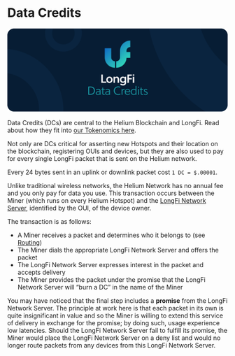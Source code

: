 # Data Credits

![](../.gitbook/assets/artboard-copy-24.jpg)

Data Credits \(DCs\) are central to the Helium Blockchain and LongFi. Read about how they fit into [our Tokenomics here](../blockchain/tokens.md).

Not only are DCs critical for asserting new Hotspots and their location on the blockchain, registering OUIs and devices, but they are also used to pay for every single LongFi packet that is sent on the Helium network.

Every 24 bytes sent in an uplink or downlink packet cost `1 DC = $.00001`.

Unlike traditional wireless networks, the Helium Network has no annual fee and you only pay for data you use. This transaction occurs between the Miner \(which runs on every Helium Hotspot\) and the [LongFi Network Server](longfi-network-server.md), identified by the OUI, of the device owner.

The transaction is as follows:

* A Miner receives a packet and determines who it belongs to \(see [Routing](longfi-routing.md)\)
* The Miner dials the appropriate LongFi Network Server and offers the packet
* The LongFi Network Server expresses interest in the packet and accepts delivery
* The Miner provides the packet under the promise that the LongFi Network Server will “burn a DC” in the name of the Miner

You may have noticed that the final step includes a **promise** from the LongFi Network Server. The principle at work here is that each packet in its own is quite insignificant in value and so the Miner is willing to extend this service of delivery in exchange for the promise; by doing such, usage experience low latencies. Should the LongFi Network Server fail to fulfill its promise, the Miner would place the LongFi Network Server on a deny list and would no longer route packets from any devices from this LongFi Network Server.

